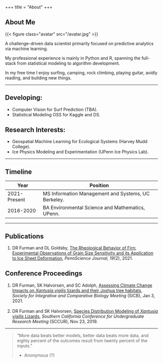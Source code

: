 +++
title = "About"
+++

## About Me

{{< figure class="avatar" src="/avatar.jpg" >}}

A challenge-driven data scientist primarily focused on predictive analytics via machine learning.

My professional experience is mainly in Python and R, spanning the full-stack from statistical modeling to algorithm development.

In my free time I enjoy surfing, camping, rock climbing, playing guitar, avidly reading, and building new things.  

---

## Developing:

- Computer Vision for Surf Prediction (TBA).
- Statistical Modeling OSS for Kaggle and DS.

## Research Interests:

- Geospatial Machine Learning for Ecological Systems (Harvey Mudd College).
- Ice Physics Modeling and Experimentation (UPenn Ice Physics Lab).

---

## Timeline

Year | Position
-----|-------
2021-Present | MS Information Management and Systems, UC Berkeley.
2016-2020 | BA Environmental Science and Mathematics, UPenn.

---

## Publications

1. DR Furman and DL Goldsby, <ins>The Rheological Behavior of Firn: Experimental Observations of Grain Size Sensitivity and its Application to Ice Sheet Deformation</ins>, *PennScience Journal, 19*(2), 2021.

## Conference Proceedings

1. DR Furman, SK Halvorsen, and SC Adolph, <ins>Assessing Climate Change Impacts on *Xantusia vigilis* lizards and their Joshua tree habitats</ins>, *Society for Integrative and Comparative Biology Meeting* (SICB), Jan 3, 2021. <br><br>
2. DR Furman and SK Halvorsen, <ins>Species Distribution Modeling of *Xantusia vigilis* Lizards</ins>, *Southern California Conference for Undergraduate Research Meeting* (SCCUR), Nov 23, 2019.

---

> “More data beats better models, better data beats more data, and eighty percent of the outcomes result from twenty percent of the inputs.”
> - Anonymous (?)
